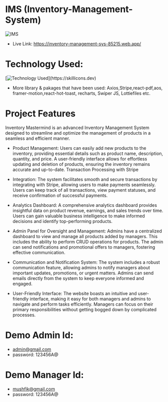 # IMS (Inventory-Management-System)
![IMS](https://i.ibb.co/Khr8X86/Screenshot-2023-12-09-235034.png)
- Live Link: https://inventory-management-sys-85215.web.app/
#  Technology Used:
[![Technology Used](https://skillicons.dev/icons?i=react,tailwind,materialui,nodejs,express,mongodb,firebase,)](https://skillicons.dev)
- More library & pakages that have been used:
Axios,Stripe,react-pdf,aos, framer-motion,react-hot-toast, recharts, Swiper JS, Lottiefiles etc.

# Project Features
Inventory Mastermind is an advanced Inventory Management System designed to streamline and optimize the management of products in a seamless and efficient manner.

- Product Management: Users can easily add new products to the inventory, providing essential details such as product name, description, quantity, and price.
A user-friendly interface allows for effortless updating and deletion of products, ensuring the inventory remains accurate and up-to-date. Transaction Processing with Stripe
- Integration: The system facilitates smooth and secure transactions by integrating with Stripe, allowing users to make payments seamlessly. Users can keep track of all transactions, view payment statuses, and receive confirmation of successful payments.

- Analytics Dashboard: A comprehensive analytics dashboard provides insightful data on product revenue, earnings, and sales trends over time. Users can gain valuable business intelligence to make informed decisions and identify top-performing products.

- Admin Panel for Oversight and Management: Admins have a centralized dashboard to view and manage all products added by managers. This includes the ability to perform CRUD operations for products. The admin can send notifications and promotional offers to managers, fostering effective communication.

- Communication and Notification System: The system includes a robust communication feature, allowing admins to notify managers about important updates, promotions, or urgent matters. Admins can send emails directly from the system to keep everyone informed and engaged.

- User-Friendly Interface: The website boasts an intuitive and user-friendly interface, making it easy for both managers and admins to navigate and perform tasks efficiently. Managers can focus on their primary responsibilities without getting bogged down by complicated processes.

# Demo Admin Id:
- admin@gmail.com
- password: 123456A@
# Demo Manager Id:
- mushfik@gmail.com
- password: 123456A@
